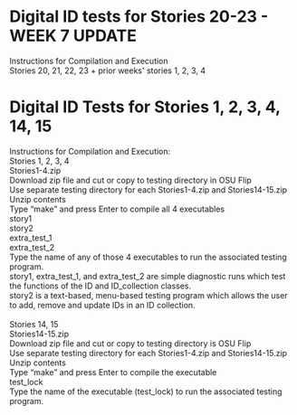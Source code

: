 # Digital ID tests for Stories 20-23 - WEEK 7 UPDATE

Instructions for Compilation and Execution</br>
Stories 20, 21, 22, 23 + prior weeks' stories 1, 2, 3, 4</br>

# Digital ID Tests for Stories 1, 2, 3, 4, 14, 15

Instructions for Compilation and Execution:</br>
Stories 1, 2, 3, 4</br>
Stories1-4.zip</br>
Download zip file and cut or copy to testing directory in OSU Flip</br>
Use separate testing directory for each Stories1-4.zip and Stories14-15.zip</br>
Unzip contents</br>
Type “make” and press Enter to compile all 4 executables</br>
story1</br>
story2</br>
extra_test_1</br>
extra_test_2</br>
Type the name of any of those 4 executables to run the associated testing program.</br>
story1, extra_test_1, and extra_test_2 are simple diagnostic runs which test the functions of the ID and ID_collection classes.</br>
story2 is a text-based, menu-based testing program which allows the user to add, remove and update IDs in an ID collection.</br>
</br>
Stories 14, 15</br>
Stories14-15.zip</br>
Download zip file and cut or copy to testing directory is OSU Flip</br>
Use separate testing directory for each Stories1-4.zip and Stories14-15.zip</br>
Unzip contents</br>
Type “make” and press Enter to compile the executable</br>
test_lock</br>
Type the name of the executable (test_lock) to run the associated testing program.</br>

